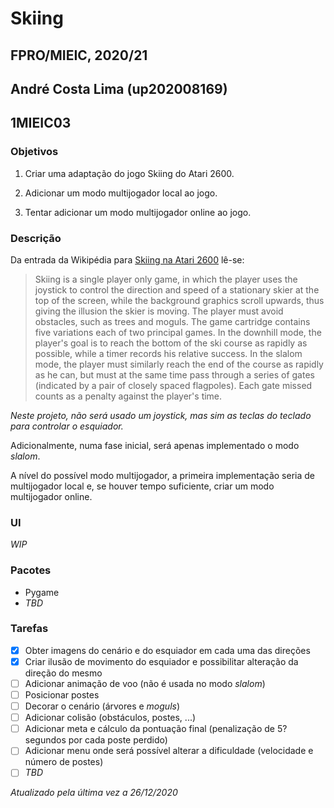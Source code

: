 # Skiing

## FPRO/MIEIC, 2020/21

## André Costa Lima (up202008169)

## 1MIEIC03

### Objetivos

1. Criar uma adaptação do jogo Skiing do Atari 2600.
2. Adicionar um modo multijogador local ao jogo.

3. Tentar adicionar um modo multijogador online ao jogo.

### Descrição

Da entrada da Wikipédia para [Skiing na Atari 2600](<https://en.wikipedia.org/wiki/Skiing_(Atari_2600)>) lê-se:

> Skiing is a single player only game, in which the player uses the joystick to control the direction and speed of a stationary skier at the top of the screen, while the background graphics scroll upwards, thus giving the illusion the skier is moving. The player must avoid obstacles, such as trees and moguls. The game cartridge contains five variations each of two principal games.
> In the downhill mode, the player's goal is to reach the bottom of the ski course as rapidly as possible, while a timer records his relative success.
> In the slalom mode, the player must similarly reach the end of the course as rapidly as he can, but must at the same time pass through a series of gates (indicated by a pair of closely spaced flagpoles). Each gate missed counts as a penalty against the player's time.

_Neste projeto, não será usado um joystick, mas sim as teclas do teclado para controlar o esquiador._

Adicionalmente, numa fase inicial, será apenas implementado o modo _slalom_.

A nível do possível modo multijogador, a primeira implementação seria de multijogador local e, se houver tempo suficiente, criar um modo multijogador online.

### UI

_WIP_

### Pacotes

- Pygame
- _TBD_

### Tarefas

- [x] Obter imagens do cenário e do esquiador em cada uma das direções
- [x] Criar ilusão de movimento do esquiador e possibilitar alteração da direção do mesmo
- [ ] Adicionar animação de voo (não é usada no modo _slalom_)
- [ ] Posicionar postes
- [ ] Decorar o cenário (árvores e _moguls_)
- [ ] Adicionar colisão (obstáculos, postes, ...)
- [ ] Adicionar meta e cálculo da pontuação final (penalização de 5? segundos por cada poste perdido)
- [ ] Adicionar menu onde será possível alterar a dificuldade (velocidade e número de postes)
- [ ] _TBD_

_Atualizado pela última vez a 26/12/2020_
